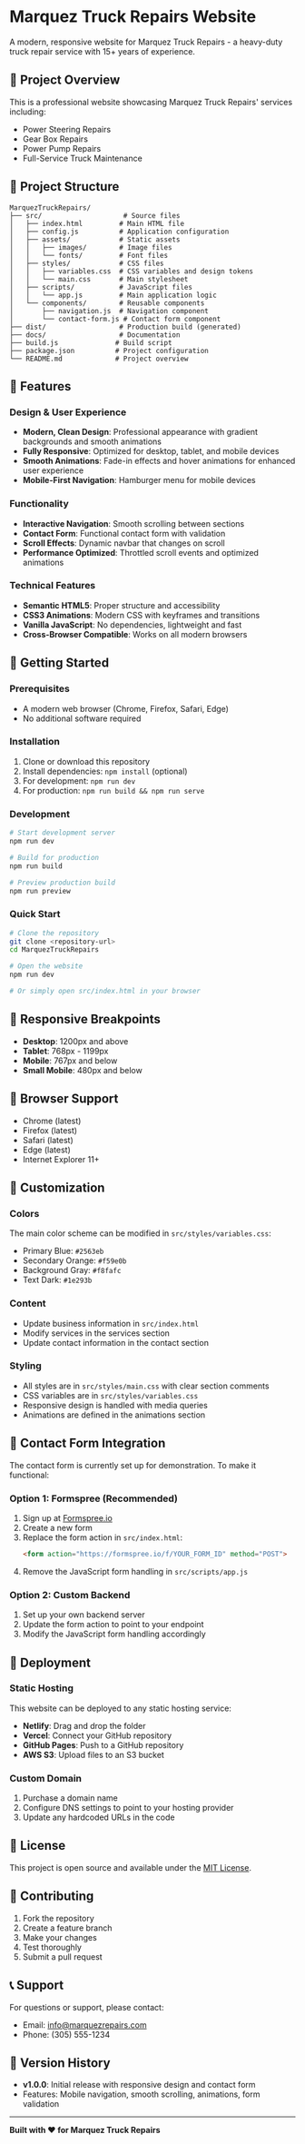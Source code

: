 # Marquez Truck Repairs Website

A modern, responsive website for Marquez Truck Repairs - a heavy-duty truck repair service with 15+ years of experience.

## 🚛 Project Overview

This is a professional website showcasing Marquez Truck Repairs' services including:
- Power Steering Repairs
- Gear Box Repairs  
- Power Pump Repairs
- Full-Service Truck Maintenance

## 📁 Project Structure

```
MarquezTruckRepairs/
├── src/                    # Source files
│   ├── index.html         # Main HTML file
│   ├── config.js          # Application configuration
│   ├── assets/            # Static assets
│   │   ├── images/        # Image files
│   │   └── fonts/         # Font files
│   ├── styles/            # CSS files
│   │   ├── variables.css  # CSS variables and design tokens
│   │   └── main.css       # Main stylesheet
│   ├── scripts/           # JavaScript files
│   │   └── app.js         # Main application logic
│   └── components/        # Reusable components
│       ├── navigation.js  # Navigation component
│       └── contact-form.js # Contact form component
├── dist/                  # Production build (generated)
├── docs/                  # Documentation
├── build.js              # Build script
├── package.json          # Project configuration
└── README.md             # Project overview
```

## 🎨 Features

### Design & User Experience
- **Modern, Clean Design**: Professional appearance with gradient backgrounds and smooth animations
- **Fully Responsive**: Optimized for desktop, tablet, and mobile devices
- **Smooth Animations**: Fade-in effects and hover animations for enhanced user experience
- **Mobile-First Navigation**: Hamburger menu for mobile devices

### Functionality
- **Interactive Navigation**: Smooth scrolling between sections
- **Contact Form**: Functional contact form with validation
- **Scroll Effects**: Dynamic navbar that changes on scroll
- **Performance Optimized**: Throttled scroll events and optimized animations

### Technical Features
- **Semantic HTML5**: Proper structure and accessibility
- **CSS3 Animations**: Modern CSS with keyframes and transitions
- **Vanilla JavaScript**: No dependencies, lightweight and fast
- **Cross-Browser Compatible**: Works on all modern browsers

## 🚀 Getting Started

### Prerequisites
- A modern web browser (Chrome, Firefox, Safari, Edge)
- No additional software required

### Installation
1. Clone or download this repository
2. Install dependencies: `npm install` (optional)
3. For development: `npm run dev`
4. For production: `npm run build && npm run serve`

### Development
```bash
# Start development server
npm run dev

# Build for production
npm run build

# Preview production build
npm run preview
```

### Quick Start
```bash
# Clone the repository
git clone <repository-url>
cd MarquezTruckRepairs

# Open the website
npm run dev

# Or simply open src/index.html in your browser
```

## 📱 Responsive Breakpoints

- **Desktop**: 1200px and above
- **Tablet**: 768px - 1199px
- **Mobile**: 767px and below
- **Small Mobile**: 480px and below

## 🎯 Browser Support

- Chrome (latest)
- Firefox (latest)
- Safari (latest)
- Edge (latest)
- Internet Explorer 11+

## 🔧 Customization

### Colors
The main color scheme can be modified in `src/styles/variables.css`:
- Primary Blue: `#2563eb`
- Secondary Orange: `#f59e0b`
- Background Gray: `#f8fafc`
- Text Dark: `#1e293b`

### Content
- Update business information in `src/index.html`
- Modify services in the services section
- Update contact information in the contact section

### Styling
- All styles are in `src/styles/main.css` with clear section comments
- CSS variables are in `src/styles/variables.css`
- Responsive design is handled with media queries
- Animations are defined in the animations section

## 📧 Contact Form Integration

The contact form is currently set up for demonstration. To make it functional:

### Option 1: Formspree (Recommended)
1. Sign up at [Formspree.io](https://formspree.io)
2. Create a new form
3. Replace the form action in `src/index.html`:
   ```html
   <form action="https://formspree.io/f/YOUR_FORM_ID" method="POST">
   ```
4. Remove the JavaScript form handling in `src/scripts/app.js`

### Option 2: Custom Backend
1. Set up your own backend server
2. Update the form action to point to your endpoint
3. Modify the JavaScript form handling accordingly

## 🚀 Deployment

### Static Hosting
This website can be deployed to any static hosting service:
- **Netlify**: Drag and drop the folder
- **Vercel**: Connect your GitHub repository
- **GitHub Pages**: Push to a GitHub repository
- **AWS S3**: Upload files to an S3 bucket

### Custom Domain
1. Purchase a domain name
2. Configure DNS settings to point to your hosting provider
3. Update any hardcoded URLs in the code

## 📄 License

This project is open source and available under the [MIT License](LICENSE).

## 🤝 Contributing

1. Fork the repository
2. Create a feature branch
3. Make your changes
4. Test thoroughly
5. Submit a pull request

## 📞 Support

For questions or support, please contact:
- Email: info@marquezrepairs.com
- Phone: (305) 555-1234

## 🔄 Version History

- **v1.0.0**: Initial release with responsive design and contact form
- Features: Mobile navigation, smooth scrolling, animations, form validation

---

**Built with ❤️ for Marquez Truck Repairs** 